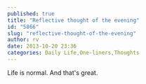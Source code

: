 ```yaml
---
published: true
title: "Reflective thought of the evening"
id: "5866"
slug: "reflective-thought-of-the-evening"
author: rv
date: 2013-10-20 23:36
categories: Daily Life,One-liners,Thoughts
---
```

Life is normal. And that's great.